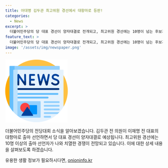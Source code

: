 ```yaml
---
title: 어대명 김두관 최고위원 경선에서 대항마로 등판!
categories:
  - News
excerpt: >
  더불어민주당의 당 대표 경선이 양자대결로 전개되고, 최고위원 경선에는 10명이 넘는 후보가 출마를 선언하여 치열한 경쟁이 예고되고 있습니다. 김두관 전 의원은 이재명 전 대표의 대항마로 나서는 등 당 대표 출마를 공식화했고, 이로써 민주당 당 대표 선거는 2파전으로 전개될 전망입니다. 또한, 이재명 전 대표의 후보 등록이 예상되며, 당 대표직 사임 이후 정부 및 여당의 국정 운영 방향을 비판하는 메시지를 전할 것으로 보입니다.
feature_text: >
  더불어민주당의 당 대표 경선이 양자대결로 전개되고, 최고위원 경선에는 10명이 넘는 후보가 출마를 선언하여 치열한 경쟁이 예고되고 있습니다. 김두관 전 의원은 이재명 전 대표의 대항마로 나서는 등 당 대표 출마를 공식화했고, 이로써 민주당 당 대표 선거는 2파전으로 전개될 전망입니다. 또한, 이재명 전 대표의 후보 등록이 예상되며, 당 대표직 사임 이후 정부 및 여당의 국정 운영 방향을 비판하는 메시지를 전할 것으로 보입니다.
image: '/assets/img/newspaper.png'
---
```


<p><img src="/assets/img/newspaper.png" alt="kimp 속보" /></p>

<p>더불어민주당의 전당대회 소식을 알아보겠습니다. 김두관 전 의원이 이재명 전 대표의 대항마로 출마 선언하면서 당 대표 경선이 양자대결로 예상됩니다. 최고위원 경선에는 10명 이상의 출마 선언자가 나와 치열한 경쟁이 전망되고 있습니다. 이에 대한 상세 내용을 살펴보도록 하겠습니다.</p>
유용한 생활 정보가 필요하시다면, <a href="https://onioninfo.kr" rel="dofollow">onioninfo.kr</a>


